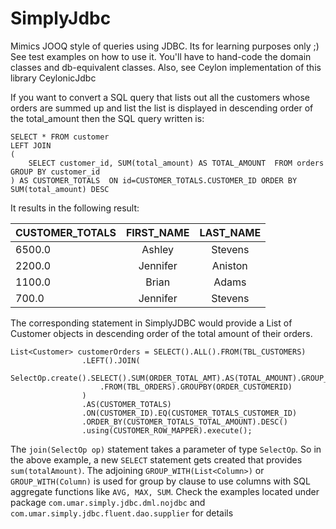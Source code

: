 # SimplyJdbc
Mimics JOOQ style of queries using JDBC. Its for learning purposes only ;)
See test examples on how to use it. You'll have to hand-code the domain classes and db-equivalent classes. 
Also, see Ceylon implementation of this library CeylonicJdbc


If you want to convert a SQL query that lists out all the customers whose orders are summed up and list the list is displayed in descending order of the total_amount then the SQL query written is:
```
SELECT * FROM customer 
LEFT JOIN 
(
	SELECT customer_id, SUM(total_amount) AS TOTAL_AMOUNT  FROM orders GROUP BY customer_id
) AS CUSTOMER_TOTALS  ON id=CUSTOMER_TOTALS.CUSTOMER_ID ORDER BY  SUM(total_amount) DESC
```
It results in the following result:

|CUSTOMER_TOTALS|FIRST_NAME|LAST_NAME|
|---------------|:---------:|:--------:|
|6500.0	        |Ashley    |Stevens|
| 2200.0	|Jennifer|Aniston|
| 1100.0	|Brian|Adams|
| 700.0	        |Jennifer|Stevens|


The corresponding statement in SimplyJDBC would provide a List of Customer objects in descending order of the total amount of their orders.
```
List<Customer> customerOrders = SELECT().ALL().FROM(TBL_CUSTOMERS)
                .LEFT().JOIN(
                    SelectOp.create().SELECT().SUM(ORDER_TOTAL_AMT).AS(TOTAL_AMOUNT).GROUP_WITH(ORDER_CUSTOMERID)
                    .FROM(TBL_ORDERS).GROUPBY(ORDER_CUSTOMERID)
                )
                .AS(CUSTOMER_TOTALS)
                .ON(CUSTOMER_ID).EQ(CUSTOMER_TOTALS_CUSTOMER_ID)
                .ORDER_BY(CUSTOMER_TOTALS_TOTAL_AMOUNT).DESC()
                .using(CUSTOMER_ROW_MAPPER).execute();

```
The ```join(SelectOp op)``` statement takes a parameter of type ```SelectOp```. So in the above example, a new ```SELECT``` statement gets created that provides ```sum(totalAmount)```. The adjoining ```GROUP_WITH(List<Column>)``` or ```GROUP_WITH(Column)``` is used for group by clause to use columns with SQL aggregate functions like ```AVG, MAX, SUM```.
Check the examples located under package ```com.umar.simply.jdbc.dml.nojdbc``` and ```com.umar.simply.jdbc.fluent.dao.supplier``` for details

